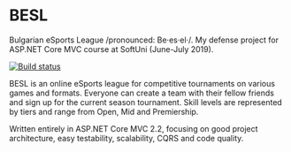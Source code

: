 # BESL
Bulgarian eSports League /pronounced: Be·es·el·/. My defense project for ASP.NET Core MVC course at SoftUni (June-July 2019).

[![Build status](https://ci.appveyor.com/api/projects/status/a8x6minra5yhem07?svg=true)](https://ci.appveyor.com/project/SonnyRR/besl)


BESL is an online eSports league for competitive tournaments on various games and formats. Everyone can create a team with their fellow friends and sign up for the current season tournament. Skill levels are represented by tiers and range from Open, Mid and Premiership. 

Written entirely in ASP.NET Core MVC 2.2, focusing on good project architecture, easy testability, scalability, CQRS and code quality.
